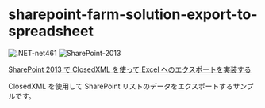 # sharepoint-farm-solution-export-to-spreadsheet

![.NET-net461](https://img.shields.io/badge/.NET-net461-green)
![SharePoint-2013](https://img.shields.io/badge/SharePoint-2013-blue.svg)

[SharePoint 2013 で ClosedXML を使って Excel へのエクスポートを実装する](https://zenn.dev/karamem0/articles/2015_06_17_230000)

ClosedXML を使用して SharePoint リストのデータをエクスポートするサンプルです。
